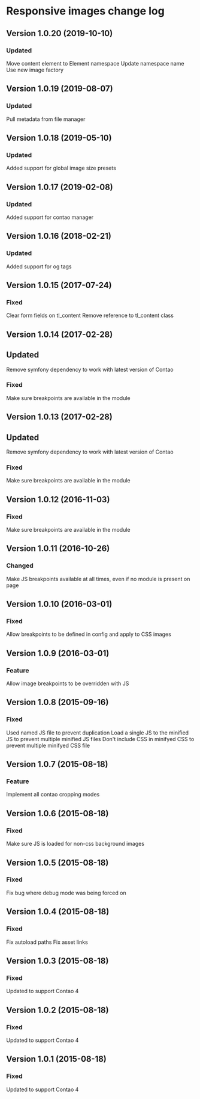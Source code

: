 Responsive images change log
=================

Version 1.0.20 (2019-10-10)
--------------------------

### Updated
Move content element to Element namespace
Update namespace name
Use new image factory

Version 1.0.19 (2019-08-07)
--------------------------

### Updated
Pull metadata from file manager

Version 1.0.18 (2019-05-10)
--------------------------

### Updated
Added support for global image size presets

Version 1.0.17 (2019-02-08)
--------------------------

### Updated
Added support for contao manager


Version 1.0.16 (2018-02-21)
--------------------------

### Updated
Added support for og tags


Version 1.0.15 (2017-07-24)
--------------------------

### Fixed
Clear form fields on tl_content
Remove reference to tl_content class

Version 1.0.14 (2017-02-28)
--------------------------

## Updated
Remove symfony dependency to work with latest version of Contao

### Fixed
Make sure breakpoints are available in the module


Version 1.0.13 (2017-02-28)
--------------------------

## Updated
Remove symfony dependency to work with latest version of Contao

### Fixed
Make sure breakpoints are available in the module

Version 1.0.12 (2016-11-03)
--------------------------

### Fixed
Make sure breakpoints are available in the module

Version 1.0.11 (2016-10-26)
--------------------------

### Changed
Make JS breakpoints available at all times, even if no module is present on page

Version 1.0.10 (2016-03-01)
--------------------------

### Fixed
Allow breakpoints to be defined in config and apply to CSS images

Version 1.0.9 (2016-03-01)
--------------------------

### Feature
Allow image breakpoints to be overridden with JS

Version 1.0.8 (2015-09-16)
--------------------------

### Fixed
Used named JS file to prevent duplication
Load a single JS to the minified JS to prevent multiple minified JS files
Don't include CSS in minifyed CSS to prevent multiple minifyed CSS file

Version 1.0.7 (2015-08-18)
--------------------------

### Feature
Implement all contao cropping modes

Version 1.0.6 (2015-08-18)
--------------------------

### Fixed
Make sure JS is loaded for non-css background images

Version 1.0.5 (2015-08-18)
--------------------------

### Fixed
Fix bug where debug mode was being forced on

Version 1.0.4 (2015-08-18)
--------------------------

### Fixed
Fix autoload paths
Fix asset links

Version 1.0.3 (2015-08-18)
--------------------------

### Fixed
Updated to support Contao 4

Version 1.0.2 (2015-08-18)
--------------------------

### Fixed
Updated to support Contao 4

Version 1.0.1 (2015-08-18)
--------------------------

### Fixed
Updated to support Contao 4
